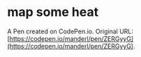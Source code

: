 # map some heat

A Pen created on CodePen.io. Original URL: [https://codepen.io/manderl/pen/ZERGyyG](https://codepen.io/manderl/pen/ZERGyyG).

